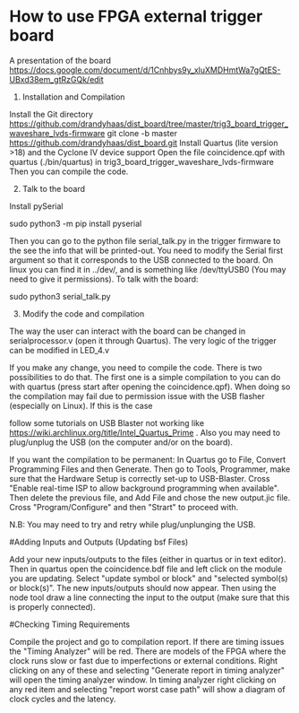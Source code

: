 # How to use FPGA external trigger board
A presentation of the board https://docs.google.com/document/d/1Cnhbys9y_xluXMDHmtWa7gQtES-UBxd38em_gtRzGQk/edit

1) Installation and Compilation
 
Install the Git directory https://github.com/drandyhaas/dist_board/tree/master/trig3_board_trigger_waveshare_lvds-firmware
git clone -b master https://github.com/drandyhaas/dist_board.git
Install Quartus (lite version >18) and the Cyclone IV device support
Open the file coincidence.qpf with quartus (./bin/quartus) in trig3_board_trigger_waveshare_lvds-firmware
Then you can compile the code.

2) Talk to the board

Install pySerial

sudo python3 -m pip install pyserial

Then you can go to the python file serial_talk.py in the trigger firmware to the see the info that will be printed-out. You need 
to modify the Serial first argument so that it corresponds to the USB connected to the board. On linux you can find it in ../dev/, 
and is something like /dev/ttyUSB0 (You may need to give it permissions). To talk with the board:

sudo python3 serial_talk.py

3) Modify the code and compilation

The way the user can interact with the board can be changed in serialprocessor.v (open it through Quartus).
The very logic of the trigger can be modified in LED_4.v

If you make any change, you need to compile the code. There is two possibilities to do that.
The first one is a simple compilation to you can do with quartus (press start after opening the coincidence.qpf).
When doing so the compilation may fail due to permission issue with the USB flasher (especially on Linux). If this is the case 

follow some tutorials on USB Blaster not working like https://wiki.archlinux.org/title/Intel_Quartus_Prime . Also you may need to 
plug/unplug the USB (on the computer and/or on the board).



If you want the compilation to be permanent:
In Quartus go to File, Convert Programming Files and then Generate.
Then go to Tools, Programmer, make sure that the Hardware Setup is correctly set-up to USB-Blaster.
Cross "Enable real-time ISP to allow background programming when available".
Then delete the previous file, and Add File and chose the new output.jic file.
Cross "Program/Configure" and then "Strart" to proceed with.

N.B: You may need to try and retry while plug/unplunging the USB.

#Adding Inputs and Outputs (Updating bsf Files)

Add your new inputs/outputs to the files (either in quartus or in text editor). Then in quartus open the coincidence.bdf file and left click on the module you are updating. Select "update symbol or block" and "selected symbol(s) or block(s)". The new inputs/outputs should now appear. Then using the node tool draw a line connecting the input to the output (make sure that this is properly connected). 

#Checking Timing Requirements

Compile the project and go to compilation report. If there are timing issues the "Timing Analyzer" will be red. There are models of the FPGA where the clock runs slow or fast due to imperfections or external conditions. Right clicking on any of these and selecting "Generate report in timing analyzer" will open the timing analyzer window. In timing analyzer right clicking on any red item and selecting "report worst case path" will show a diagram of clock cycles and the latency. 
